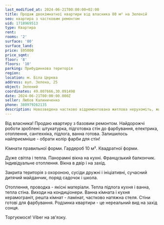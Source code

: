 ```yaml
---
last_modified_at: 2024-06-21T00:00:00+02:00
title: Продаж двокімнатної квартири від власника 80 м² на Зеленій
seo: квартира з частковим ремонтом
uid: 1718969513
type: Квартира
rent:
rooms: '2'
surface: '80'
surface_land:
price: $95000
price_sqmt:
floor: '8'
floors: '10'
parking: Прибудинкова територія
region:
location: м. Біла Церква
address: вул. Зелена, 25
object: Зелений
coordinates: 49.807666,30.091498
date: 2024-06-21T00:00:00.000Z
seller: Любов Калиниченко
phone: 380979262135
description: Новозведена частково відремонтована житлова нерухоміть, житло придатне для проживання
---
```


Від власника! Продаю квартиру з базовим ремонтом. Найдорожчі роботи зроблені: штукатурка, підготовка стін до фарбування, електрика, отоплення, сантехніка, підлога, ванна готова. Залишилось найприємніше - обрати колір фарби для стін!

Кімнати правильної форми. Гардероб 10 м². Квадратної форми.

Дуже світла і тепла. Панорамні вікна на кухні. Французький балкончик. Індивідуальне отоплення. Вікна в двір і на захід.

Закрита територія з охороною, сусіди дружні і ініціативні, сучасний дитячий майданчик, поряд садочок і школа.

Отоплення, проводка - якісні матеріали. Тепла підлога кухня і ванна, тепла стіна. Виходи на кондиціонери. Ванна кімната і кухня керамограніт, решта кімнат - ламінат, частково натяжна стеля. Стіни готові для фарбування. Родзинка квартири - це нереальний вид на захід сонця.

Торгуємося! Viber на зв'язку.
